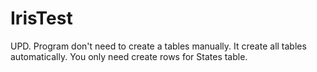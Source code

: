 # IrisTest

UPD.
Program don't need to create a tables manually.
It create all tables automatically.
You only need create rows for States table.
